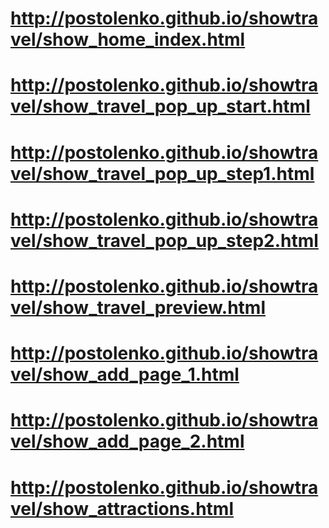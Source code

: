 # http://postolenko.github.io/showtravel/show_home_index.html
# http://postolenko.github.io/showtravel/show_travel_pop_up_start.html
# http://postolenko.github.io/showtravel/show_travel_pop_up_step1.html
# http://postolenko.github.io/showtravel/show_travel_pop_up_step2.html
# http://postolenko.github.io/showtravel/show_travel_preview.html
# http://postolenko.github.io/showtravel/show_add_page_1.html
# http://postolenko.github.io/showtravel/show_add_page_2.html
# http://postolenko.github.io/showtravel/show_attractions.html